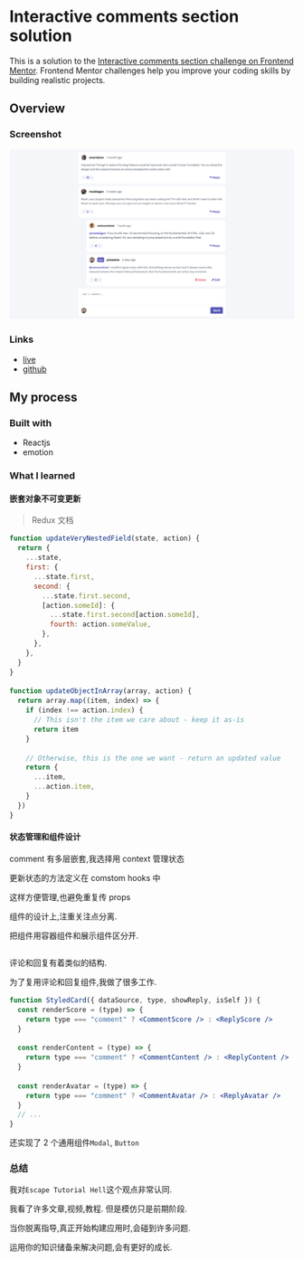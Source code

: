 # Interactive comments section solution

This is a solution to the [Interactive comments section challenge on Frontend Mentor](https://www.frontendmentor.io/challenges/interactive-comments-section-iG1RugEG9). Frontend Mentor challenges help you improve your coding skills by building realistic projects.

## Overview

### Screenshot

![](./comment.png)

### Links

- [live](https://cyh-comments.netlify.app/)
- [github](https://github.com/cyhfe/frontend-mentor/tree/main/comment)

## My process

### Built with

- Reactjs
- emotion

### What I learned

#### 嵌套对象不可变更新

> Redux 文档

```js
function updateVeryNestedField(state, action) {
  return {
    ...state,
    first: {
      ...state.first,
      second: {
        ...state.first.second,
        [action.someId]: {
          ...state.first.second[action.someId],
          fourth: action.someValue,
        },
      },
    },
  }
}

function updateObjectInArray(array, action) {
  return array.map((item, index) => {
    if (index !== action.index) {
      // This isn't the item we care about - keep it as-is
      return item
    }

    // Otherwise, this is the one we want - return an updated value
    return {
      ...item,
      ...action.item,
    }
  })
}
```

#### 状态管理和组件设计

comment 有多层嵌套,我选择用 context 管理状态

更新状态的方法定义在 comstom hooks 中

这样方便管理,也避免重复传 props

组件的设计上,注重关注点分离.

把组件用容器组件和展示组件区分开.

```

```

评论和回复有着类似的结构.

为了复用评论和回复组件,我做了很多工作.

```jsx
function StyledCard({ dataSource, type, showReply, isSelf }) {
  const renderScore = (type) => {
    return type === "comment" ? <CommentScore /> : <ReplyScore />
  }

  const renderContent = (type) => {
    return type === "comment" ? <CommentContent /> : <ReplyContent />
  }

  const renderAvatar = (type) => {
    return type === "comment" ? <CommentAvatar /> : <ReplyAvatar />
  }
  // ...
}
```

还实现了 2 个通用组件`Modal`, `Button`

### 总结

我对`Escape Tutorial Hell`这个观点非常认同.

我看了许多文章,视频,教程. 但是模仿只是前期阶段.

当你脱离指导,真正开始构建应用时,会碰到许多问题.

运用你的知识储备来解决问题,会有更好的成长.
